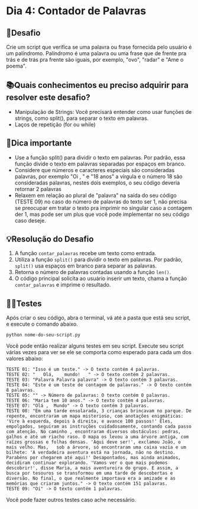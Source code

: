 # Dia 4: Contador de Palavras

## 🎯Desafio
Crie um script que verifica se uma palavra ou frase fornecida pelo usuário é um palíndromo. Palíndromo é uma palavra ou uma frase que de frente pra trás e de trás pra frente são iguais, por exemplo, "ovo", "radar" e "Ame o poema".

## 📚Quais conhecimentos eu preciso adquirir para resolver este desafio?
- Manipulação de Strings: Você precisará entender como usar funções de strings, como split(), para separar o texto em palavras.
- Laços de repetição (for ou while)

## 🔔Dica importante
- Use a função split() para dividir o texto em palavras. Por padrão, essa função divide o texto em palavras separadas por espaços em branco.
- Considere que números e caracteres especiais são consideradas palavras, por exemplo "Oi , " e "18 anos" a vírgula e o número 18 são consideradas palavras, nestes dois exemplos, o seu código deveria retornar 2 palavras
- Relaxem em relação ao plural de "palavra" na saída do seu código (TESTE 09) no caso do número de palavras do texto ser 1, não precisa se preocupar em tratar o texto pra imprimir no singular caso a contagem der 1, mas pode ser um plus que você pode implementar no seu código caso deseje.



## 💡Resolução do Desafio

1. A função `contar_palavras` recebe um texto como entrada.
2. Utiliza a função `split()` para dividir o texto em palavras. Por padrão, `split()` usa espaços em branco para separar as palavras.
3. Retorna o número de palavras contadas usando a função `len()`.
4. O código principal solicita ao usuário inserir um texto, chama a função `contar_palavras` e imprime o resultado.

## 🕵️‍♀️Testes

Após criar o seu código, abra o terminal, vá até a pasta que está seu script, e execute o comando abaixo.

```
python nome-do-seu-script.py
```



Você pode então realizar alguns testes em seu script. Execute seu script várias vezes para ver se ele se comporta como esperado para cada um dos valores abaixo:

```
TESTE 01: "Isso é um teste." -> O texto contém 4 palavras.
TESTE 02: "   Olá,    mundo!   " -> O texto contém 2 palavras.
TESTE 03: "Palavra Palavra palavra" -> O texto contém 3 palavras.
TESTE 04: "Este é um teste de contagem de palavras." -> O texto contém 8 palavras.
TESTE 05: "" -> Número de palavras: O texto contém 0 palavras.
TESTE 06: "Maria tem 10 anos." -> O texto contém 4 palavras.
TESTE 07: "Olá ,  Mundo" -> O texto contém 3 palavras.
TESTE 08: "Em uma tarde ensolarada, 3 crianças brincavam no parque. De repente, encontraram um mapa misterioso, com anotações enigmáticas: 'Vire à esquerda, depois à direita, e avance 100 passos!' Eles, empolgados, seguiram as instruções cuidadosamente, contando cada passo com atenção. No caminho , encontraram diversos obstáculos: pedras, galhos e até um riacho raso. O mapa os levou a uma árvore antiga, com raízes grossas e folhas densas. 'Aqui deve ser!', exclamou João, o mais velho. Mas,   sob a árvore, só encontraram uma caixa vazia e um bilhete: 'A verdadeira aventura está na jornada, não no destino. Parabéns por chegarem até aqui!' Desapontados, mas ainda animados, decidiram continuar explorando. 'Vamos ver o que mais podemos descobrir!', disse Maria, a mais aventureira do grupo. E assim, a busca por tesouros se transformou em uma tarde de descobertas e diversão. No final, o que realmente importava era a amizade e as memórias que criaram juntos." -> O texto contém 151 palavras.
TESTE 09: "Oi" -> O texto contém 1 palavras.
```



Você pode fazer outros testes caso ache necessário.